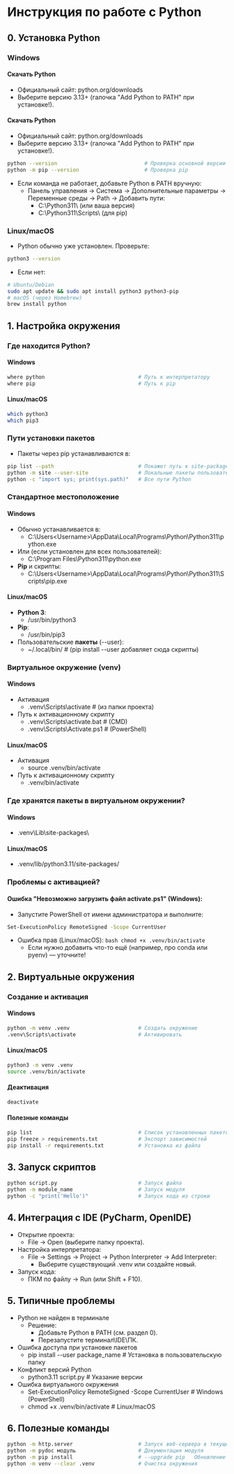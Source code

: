 # Инструкция по работе с Python

## 0. Установка Python
### Windows
#### Скачать Python
* Официальный сайт: python.org/downloads
* Выберите версию 3.13+ (галочка "Add Python to PATH" при установке!).
#### Скачать Python
* Официальный сайт: python.org/downloads
* Выберите версию 3.13+ (галочка "Add Python to PATH" при установке!).
```bash
python --version                            # Проверка основной версии
python -m pip --version                     # Проверка pip
```
* Если команда не работает, добавьте Python в PATH вручную:
  * Панель управления → Система → Дополнительные параметры → Переменные среды → Path → Добавить пути:
    * C:\Python311\ (или ваша версия)
    * C:\Python311\Scripts\ (для pip)
### Linux/macOS
* Python обычно уже установлен. Проверьте:
```bash
python3 --version
```
* Если нет:
```bash
# Ubuntu/Debian
sudo apt update && sudo apt install python3 python3-pip
# macOS (через Homebrew)
brew install python
```

## 1. Настройка окружения
### Где находится Python?
#### Windows
```bash
where python                              # Путь к интерпретатору
where pip                                 # Путь к pip
```
#### Linux/macOS
```bash
which python3
which pip3
```
### Пути установки пакетов
* Пакеты через pip устанавливаются в:
```bash
pip list --path                           # Покажет путь к site-packages
python -m site --user-site                # Локальные пакеты пользователя
python -c "import sys; print(sys.path)"   # Все пути Python
```
### Стандартное местоположение
#### Windows
* Обычно устанавливается в:
  * C:\Users\<Username>\AppData\Local\Programs\Python\Python311\python.exe
* Или (если установлен для всех пользователей):
  * C:\Program Files\Python311\python.exe
* **Pip** и скрипты:
  * C:\Users\<Username>\AppData\Local\Programs\Python\Python311\Scripts\pip.exe
#### Linux/macOS
* **Python 3**:
  * /usr/bin/python3
* **Pip**:
  * /usr/bin/pip3
* Пользовательские **пакеты** (--user):
  * ~/.local/bin/  # (pip install --user добавляет сюда скрипты)
### Виртуальное окружение (venv)
#### Windows
* Активация
  * .venv\Scripts\activate  # (из папки проекта)
* Путь к активационному скрипту
  * .venv\Scripts\activate.bat  # (CMD)
  * .venv\Scripts\Activate.ps1  # (PowerShell)
#### Linux/macOS
* Активация
  * source .venv/bin/activate
* Путь к активационному скрипту
  * .venv/bin/activate
### Где хранятся пакеты в виртуальном окружении?
#### Windows
* .venv\Lib\site-packages\
#### Linux/macOS
* .venv/lib/python3.11/site-packages/
### Проблемы с активацией?
#### Ошибка "Невозможно загрузить файл activate.ps1" (Windows):
* Запустите PowerShell от имени администратора и выполните:
```bash
Set-ExecutionPolicy RemoteSigned -Scope CurrentUser
```
* Ошибка прав (Linux/macOS):
```bash chmod +x .venv/bin/activate```
  * Если нужно добавить что-то ещё (например, про conda или pyenv) — уточните!

## 2. Виртуальные окружения
### Создание и активация
#### Windows
```bash
python -m venv .venv                      # Создать окружение
.venv\Scripts\activate                    # Активировать
```
#### Linux/macOS
```bash
python3 -m venv .venv
source .venv/bin/activate
```
#### Деактивация
```bash
deactivate
```
#### Полезные команды
```bash
pip list                                  # Список установленных пакетов
pip freeze > requirements.txt             # Экспорт зависимостей
pip install -r requirements.txt           # Установка из файла
```

## 3. Запуск скриптов
```bash
python script.py                          # Запуск файла
python -m module_name                     # Запуск модуля
python -c "print('Hello')"                # Запуск кода из строки
```

## 4. Интеграция с IDE (PyCharm, OpenIDE)
* Открытие проекта:
  * File → Open (выберите папку проекта).
* Настройка интерпретатора:
  * File → Settings → Project → Python Interpreter → Add Interpreter:
    * Выберите существующий .venv или создайте новый.
* Запуск кода:
  * ПКМ по файлу → Run (или Shift + F10).

## 5. Типичные проблемы
* Python не найден в терминале
  * Решение: 
    * Добавьте Python в PATH (см. раздел 0).
    * Перезапустите терминал\IDE\ПК.
* Ошибка доступа при установке пакетов
  * pip install --user package_name  # Установка в пользовательскую папку
* Конфликт версий Python
  * python3.11 script.py  # Указание версии
* Ошибка виртуального окружения
  * Set-ExecutionPolicy RemoteSigned -Scope CurrentUser  # Windows (PowerShell)
  * chmod +x .venv/bin/activate           # Linux/macOS

## 6. Полезные команды
```bash
python -m http.server	                  # Запуск веб-сервера в текущей папке
python -m pydoc модуль	                  # Документация модуля
python -m pip install                     # --upgrade pip	Обновление pip
python -m venv --clear .venv	          # Очистка окружения
```

